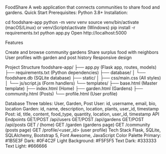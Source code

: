 FoodShare
A web application that connects communities to share food and gardens.
Quick Start
Prerequisites: Python 3.8+
Installation:

cd foodshare-app
python -m venv venv
source venv/bin/activate (macOS/Linux) or venv\Scripts\activate (Windows)
pip install -r requirements.txt
python app.py
Open http://localhost:5000

Features

Create and browse community gardens
Share surplus food with neighbors
User profiles with garden and post history
Responsive design

Project Structure
foodshare-app/
├── app.py                 (Flask app, routes, models)
├── requirements.txt       (Python dependencies)
├── database/
│   └── foodshare.db      (SQLite database)
├── static/
│   ├── css/main.css      (All styles)
│   └── js/script.js      (Form handlers)
└── templates/
├── base.html         (Master template)
├── index.html        (Home)
├── garden.html       (Gardens)
├── community.html    (Posts)
└── profile.html      (User profile)


Database
Three tables: User, Garden, Post
User: id, username, email, bio, location
Garden: id, name, description, location, plants, user_id, timestamp
Post: id, title, content, food_type, quantity, location, user_id, timestamp
API Endpoints
GET/POST /api/users
GET/POST /api/gardens
GET/POST /api/posts
GET / (home)
GET /garden (gardens page)
GET /community (posts page)
GET /profile/<user_id> (user profile)
Tech Stack
Flask, SQLite, SQLAlchemy, Bootstrap 5, Font Awesome, JavaScript
Color Palette
Primary: #1B5E3F
Dark: #0F4C2F
Light Background: #F5F5F5
Text Dark: #333333
Text Light: #666666
